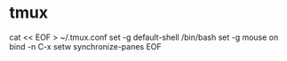 # tmux

cat << EOF > ~/.tmux.conf
set -g default-shell /bin/bash
set -g mouse on
bind -n C-x setw synchronize-panes
EOF
